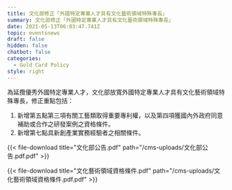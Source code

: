 ```yaml
---
title: 文化部修正「外國特定專業人才具有文化藝術領域特殊專長」
summary: 文化部修正「外國特定專業人才具有文化藝術領域特殊專長」
date: 2021-05-13T06:03:47.741Z
topic: eventsnews
draft: false
hidden: false
chatbot: false
categories:
  - Gold Card Policy
style: right
---
```

為延攬優秀外國特定專業人才，文化部放寬外國特定專業人才具有文化藝術領域特殊專長，修正重點包括：

1. 新增第五點第三項有關工藝類取得重要專利權，以及第四項獲國內外政府同意補助或合作之研發案例之資格條件。
2. 新增第七點具新創產業實務經驗者之相關條件。

{{< file-download title="文化部公告.pdf" path="/cms-uploads/文化部公告.pdf.pdf" >}}

{{< file-download title="文化藝術領域資格條件.pdf" path="/cms-uploads/文化藝術領域資格條件.pdf.pdf" >}}
